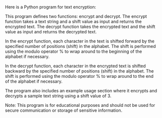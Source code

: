 Here is a Python program for text encryption:

This program defines two functions: encrypt and decrypt. The encrypt function takes a text string and a shift value as input and returns the encrypted text. The decrypt function takes the encrypted text and the shift value as input and returns the decrypted text.

In the encrypt function, each character in the text is shifted forward by the specified number of positions (shift) in the alphabet. The shift is performed using the modulo operator % to wrap around to the beginning of the alphabet if necessary.

In the decrypt function, each character in the encrypted text is shifted backward by the specified number of positions (shift) in the alphabet. The shift is performed using the modulo operator % to wrap around to the end of the alphabet if necessary.

The program also includes an example usage section where it encrypts and decrypts a sample text string using a shift value of 3.

Note: This program is for educational purposes and should not be used for secure communication or storage of sensitive information.
